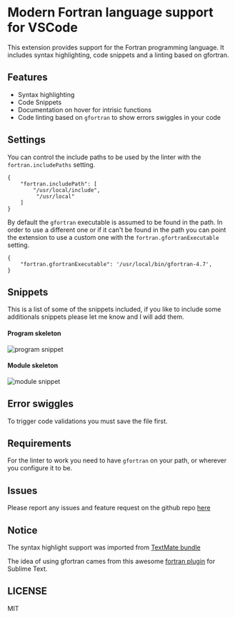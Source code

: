 # Modern Fortran language support for VSCode

This extension provides support for the Fortran programming language. It includes syntax highlighting, code snippets and a linting based on gfortran.

## Features

* Syntax highlighting
* Code Snippets
* Documentation on hover for intrisic functions
* Code linting based on `gfortran` to show errors swiggles in your code

## Settings

You can control the include paths to be used by the linter with the `fortran.includePaths` setting.
```
{
    "fortran.includePath": [
        "/usr/local/include",
         "/usr/local"
    ]
}
```
By default the `gfortran` executable is assumed to be found in the path. In order to use a different one or if it can't be found in the path you can point the extension to use a custom one with the `fortran.gfortranExecutable` setting.
```
{
    "fortran.gfortranExecutable": '/usr/local/bin/gfortran-4.7',
}
```


## Snippets
This is a list of some of the snippets included, if you like to include some additionals snippets please let me know and I will add them.
#### Program skeleton
![program snippet](https://media.giphy.com/media/OYdq9BKYMOOdy/giphy.gif )
#### Module skeleton
![module snippet](https://media.giphy.com/media/3ohzdUNRuio5FfyF1u/giphy.gif )

## Error swiggles
To trigger code validations you must save the file first.

## Requirements
For the linter to work you need to have `gfortran` on your path, or wherever you configure it to be.
## Issues
Please report any issues and feature request on the github repo [here](https://github.com/krvajalmiguelangel/vscode-fortran-support/issues/new)
## Notice
The syntax highlight support was imported from [TextMate bundle](https://github.com/textmate/fortran.tmbundle)

The idea of using gfortran cames from this awesome [fortran plugin](https://github.com/315234/SublimeFortran) for Sublime Text.
## LICENSE 
MIT